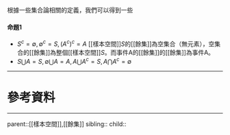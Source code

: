 根據一些集合論相關的定義，我們可以得到一些

#### 命題1
- $S^c=\emptyset,\emptyset^c=S,(A^c)^c=A$
[[樣本空間]]$S$的[[餘集]]為空集合（無元素），空集合的[[餘集]]為整個[[樣本空間]]$S$。而事件A的[[餘集]]的[[餘集]]為事件A。
- $S\bigcup A=S,\emptyset\bigcup A=A,A\bigcup A^c=S,A\bigcap A^c=\emptyset$

- - -
# 參考資料

- - -
parent::[[樣本空間]],[[餘集]]
sibling::
child::